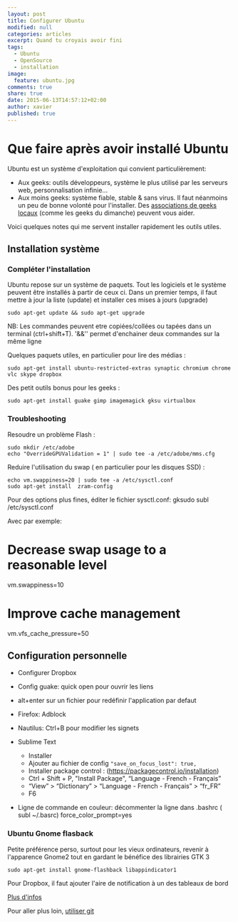 ```yaml
---
layout: post
title: Configurer Ubuntu
modified: null
categories: articles
excerpt: Quand tu croyais avoir fini
tags: 
  - Ubuntu
  - OpenSource 
  - installation
image: 
  feature: ubuntu.jpg
comments: true
share: true
date: 2015-06-13T14:57:12+02:00
author: xavier
published: true
---
```


# Que faire après avoir installé Ubuntu

Ubuntu est un système d'exploitation qui convient particulièrement:

* Aux geeks: outils développeurs, système le plus utilisé par les serveurs web, personnalisation infinie...
* Aux moins geeks: système fiable, stable & sans virus. Il faut néanmoins un peu de bonne volonté pour l'installer. Des [associations de geeks locaux](https://aful.org/gul) (comme les geeks du dimanche) peuvent vous aider.

Voici quelques notes qui me servent installer rapidement les outils utiles.

## Installation système

###  Compléter l'installation

Ubuntu repose sur un système de paquets. Tout les logiciels et le système peuvent être installés à partir de ceux ci. Dans un premier temps, il faut mettre à jour la liste (update) et installer ces mises à jours (upgrade)

    sudo apt-get update && sudo apt-get upgrade

NB: Les commandes peuvent etre copiées/collées ou tapées dans un terminal (ctrl+shift+T). '&&'' permet d'enchainer deux commandes sur la même ligne

Quelques paquets utiles, en particulier pour lire des médias :

    sudo apt-get install ubuntu-restricted-extras synaptic chromium chrome vlc skype dropbox

Des petit outils bonus pour les geeks :

    sudo apt-get install guake gimp imagemagick gksu virtualbox

### Troubleshooting

Resoudre un problème Flash :

    sudo mkdir /etc/adobe
    echo "OverrideGPUValidation = 1" | sudo tee -a /etc/adobe/mms.cfg

Reduire l'utilisation du swap ( en particulier pour les disques SSD) :

	echo vm.swappiness=20 | sudo tee -a /etc/sysctl.conf
	sudo apt-get install  zram-config 

Pour des options plus fines, éditer le fichier sysctl.conf:
  gksudo subl /etc/sysctl.conf

Avec par exemple:
  # Decrease swap usage to a reasonable level
  vm.swappiness=10
  # Improve cache management
  vm.vfs_cache_pressure=50

## Configuration personnelle

* Configurer Dropbox
* Config guake: quick open pour ouvrir les liens
* alt+enter sur un fichier pour redéfinir l'application par defaut

* Firefox: Adblock
* Nautilus: Ctrl+B pour modifier les signets
* Sublime Text 
  * Installer
  * Ajouter au fichier de config `"save_on_focus_lost": true,`
  * Installer package control : (https://packagecontrol.io/installation)
  * Ctrl + Shift + P, "Install Package", “Language - French - Français”
  * “View” > “Dictionary” > “Language - French - Français” > “fr_FR”
  * F6

* Ligne de commande en couleur:
décommenter la ligne dans .bashrc  ( subl ~/.basrc)
  force_color_prompt=yes



### Ubuntu Gnome flasback

Petite préférence perso, surtout pour les vieux ordinateurs, revenir à l'apparence Gnome2 tout en gardant le bénéfice des librairies GTK 3

	sudo apt-get install gnome-flashback libappindicator1

Pour Dropbox, il faut ajouter l'aire de notification à un des tableaux de bord

[Plus d'infos](http://www.binarytides.com/install-gnome-flashback-ubuntu/)

Pour aller plus loin, [utiliser git](/articles/utiliser-git)

